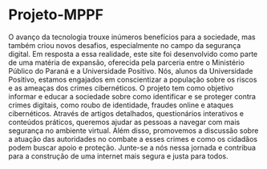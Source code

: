 # Projeto-MPPF
O avanço da tecnologia trouxe inúmeros benefícios para a sociedade, mas também criou novos desafios, especialmente no campo da segurança digital. Em resposta a essa realidade, este site foi desenvolvido como parte de uma matéria de expansão, oferecida pela parceria entre o Ministério Público do Paraná e a Universidade Positivo. Nós, alunos da Universidade Positivo, estamos engajados em conscientizar a população sobre os riscos e as ameaças dos crimes cibernéticos. O projeto tem como objetivo informar e educar a sociedade sobre como identificar e se proteger contra crimes digitais, como roubo de identidade, fraudes online e ataques cibernéticos. Através de artigos detalhados, questionários interativos e conteúdos práticos, queremos ajudar as pessoas a navegar com mais segurança no ambiente virtual. Além disso, promovemos a discussão sobre a atuação das autoridades no combate a esses crimes e como os cidadãos podem buscar apoio e proteção. Junte-se a nós nessa jornada e contribua para a construção de uma internet mais segura e justa para todos.
